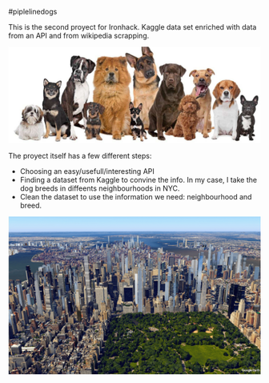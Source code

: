 #piplelinedogs

This is the second proyect for Ironhack.
Kaggle data set enriched with data from an API and from wikipedia scrapping. 

![alt text](INPUT/dogbreeds.jpg)

The proyect itself has a few different steps:
- Choosing an easy/usefull/interesting API
- Finding a dataset from Kaggle to convine the info. In my case, I take the dog breeds in diffeents neighbourhoods in NYC.
- Clean the dataset to use the information we need: neighbourhood and breed. 

![alt text](INPUT/newyork.png)
